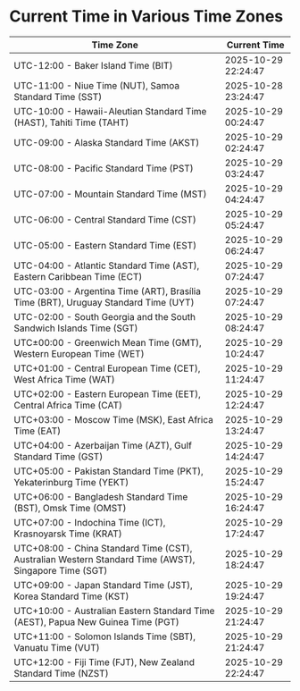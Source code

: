 # Current Time in Various Time Zones

| Time Zone | Current Time |
|-----------|--------------|
| UTC-12:00 - Baker Island Time (BIT) | 2025-10-29 22:24:47 |
| UTC-11:00 - Niue Time (NUT), Samoa Standard Time (SST) | 2025-10-28 23:24:47 |
| UTC-10:00 - Hawaii-Aleutian Standard Time (HAST), Tahiti Time (TAHT) | 2025-10-29 00:24:47 |
| UTC-09:00 - Alaska Standard Time (AKST) | 2025-10-29 02:24:47 |
| UTC-08:00 - Pacific Standard Time (PST) | 2025-10-29 03:24:47 |
| UTC-07:00 - Mountain Standard Time (MST) | 2025-10-29 04:24:47 |
| UTC-06:00 - Central Standard Time (CST) | 2025-10-29 05:24:47 |
| UTC-05:00 - Eastern Standard Time (EST) | 2025-10-29 06:24:47 |
| UTC-04:00 - Atlantic Standard Time (AST), Eastern Caribbean Time (ECT) | 2025-10-29 07:24:47 |
| UTC-03:00 - Argentina Time (ART), Brasília Time (BRT), Uruguay Standard Time (UYT) | 2025-10-29 07:24:47 |
| UTC-02:00 - South Georgia and the South Sandwich Islands Time (SGT) | 2025-10-29 08:24:47 |
| UTC±00:00 - Greenwich Mean Time (GMT), Western European Time (WET) | 2025-10-29 10:24:47 |
| UTC+01:00 - Central European Time (CET), West Africa Time (WAT) | 2025-10-29 11:24:47 |
| UTC+02:00 - Eastern European Time (EET), Central Africa Time (CAT) | 2025-10-29 12:24:47 |
| UTC+03:00 - Moscow Time (MSK), East Africa Time (EAT) | 2025-10-29 13:24:47 |
| UTC+04:00 - Azerbaijan Time (AZT), Gulf Standard Time (GST) | 2025-10-29 14:24:47 |
| UTC+05:00 - Pakistan Standard Time (PKT), Yekaterinburg Time (YEKT) | 2025-10-29 15:24:47 |
| UTC+06:00 - Bangladesh Standard Time (BST), Omsk Time (OMST) | 2025-10-29 16:24:47 |
| UTC+07:00 - Indochina Time (ICT), Krasnoyarsk Time (KRAT) | 2025-10-29 17:24:47 |
| UTC+08:00 - China Standard Time (CST), Australian Western Standard Time (AWST), Singapore Time (SGT) | 2025-10-29 18:24:47 |
| UTC+09:00 - Japan Standard Time (JST), Korea Standard Time (KST) | 2025-10-29 19:24:47 |
| UTC+10:00 - Australian Eastern Standard Time (AEST), Papua New Guinea Time (PGT) | 2025-10-29 21:24:47 |
| UTC+11:00 - Solomon Islands Time (SBT), Vanuatu Time (VUT) | 2025-10-29 21:24:47 |
| UTC+12:00 - Fiji Time (FJT), New Zealand Standard Time (NZST) | 2025-10-29 22:24:47 |
